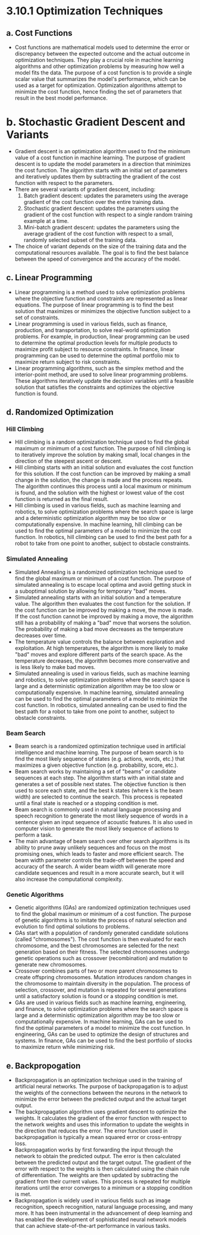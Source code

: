 # 3.10.1 Optimization Techniques 

## a. Cost Functions 
- Cost functions are mathematical models used to determine the error or discrepancy between the expected outcome and the actual outcome in optimization techniques. They play a crucial role in machine learning algorithms and other optimization problems by measuring how well a model fits the data. The purpose of a cost function is to provide a single scalar value that summarizes the model's performance, which can be used as a target for optimization. Optimization algorithms attempt to minimize the cost function, hence finding the set of parameters that result in the best model performance.

# b. Stochastic Gradient Descent and Variants 
- Gradient descent is an optimization algorithm used to find the minimum value of a cost function in machine learning. The purpose of gradient descent is to update the model parameters in a direction that minimizes the cost function. The algorithm starts with an initial set of parameters and iteratively updates them by subtracting the gradient of the cost function with respect to the parameters.
- There are several variants of gradient descent, including:
    1. Batch gradient descent: updates the parameters using the average gradient of the cost function over the entire training data.
    2. Stochastic gradient descent: updates the parameters using the gradient of the cost function with respect to a single random training example at a time.
    3. Mini-batch gradient descent: updates the parameters using the average gradient of the cost function with respect to a small, randomly selected subset of the training data.
- The choice of variant depends on the size of the training data and the computational resources available. The goal is to find the best balance between the speed of convergence and the accuracy of the model.

## c. Linear Programming 
- Linear programming is a method used to solve optimization problems where the objective function and constraints are represented as linear equations. The purpose of linear programming is to find the best solution that maximizes or minimizes the objective function subject to a set of constraints.
- Linear programming is used in various fields, such as finance, production, and transportation, to solve real-world optimization problems. For example, in production, linear programming can be used to determine the optimal production levels for multiple products to maximize profit subject to resource constraints. In finance, linear programming can be used to determine the optimal portfolio mix to maximize return subject to risk constraints.
- Linear programming algorithms, such as the simplex method and the interior-point method, are used to solve linear programming problems. These algorithms iteratively update the decision variables until a feasible solution that satisfies the constraints and optimizes the objective function is found.

## d. Randomized Optimization 
### Hill Climbing
- Hill climbing is a random optimization technique used to find the global maximum or minimum of a cost function. The purpose of hill climbing is to iteratively improve the solution by making small, local changes in the direction of the steepest ascent or descent.
- Hill climbing starts with an initial solution and evaluates the cost function for this solution. If the cost function can be improved by making a small change in the solution, the change is made and the process repeats. The algorithm continues this process until a local maximum or minimum is found, and the solution with the highest or lowest value of the cost function is returned as the final result.
- Hill climbing is used in various fields, such as machine learning and robotics, to solve optimization problems where the search space is large and a deterministic optimization algorithm may be too slow or computationally expensive. In machine learning, hill climbing can be used to find the optimal parameters of a model to minimize the cost function. In robotics, hill climbing can be used to find the best path for a robot to take from one point to another, subject to obstacle constraints.

### Simulated Annealing 
- Simulated Annealing is a randomized optimization technique used to find the global maximum or minimum of a cost function. The purpose of simulated annealing is to escape local optima and avoid getting stuck in a suboptimal solution by allowing for temporary "bad" moves.
- Simulated annealing starts with an initial solution and a temperature value. The algorithm then evaluates the cost function for the solution. If the cost function can be improved by making a move, the move is made. If the cost function cannot be improved by making a move, the algorithm still has a probability of making a "bad" move that worsens the solution. The probability of making a bad move decreases as the temperature decreases over time.
- The temperature value controls the balance between exploration and exploitation. At high temperatures, the algorithm is more likely to make "bad" moves and explore different parts of the search space. As the temperature decreases, the algorithm becomes more conservative and is less likely to make bad moves.
- Simulated annealing is used in various fields, such as machine learning and robotics, to solve optimization problems where the search space is large and a deterministic optimization algorithm may be too slow or computationally expensive. In machine learning, simulated annealing can be used to find the optimal parameters of a model to minimize the cost function. In robotics, simulated annealing can be used to find the best path for a robot to take from one point to another, subject to obstacle constraints.

### Beam Search 
- Beam search is a randomized optimization technique used in artificial intelligence and machine learning. The purpose of beam search is to find the most likely sequence of states (e.g. actions, words, etc.) that maximizes a given objective function (e.g. probability, score, etc.).
- Beam search works by maintaining a set of "beams" or candidate sequences at each step. The algorithm starts with an initial state and generates a set of possible next states. The objective function is then used to score each state, and the best k states (where k is the beam width) are selected to continue the search. This process is repeated until a final state is reached or a stopping condition is met.
- Beam search is commonly used in natural language processing and speech recognition to generate the most likely sequence of words in a sentence given an input sequence of acoustic features. It is also used in computer vision to generate the most likely sequence of actions to perform a task.
- The main advantage of beam search over other search algorithms is its ability to prune away unlikely sequences and focus on the most promising ones, which leads to faster and more efficient search. The beam width parameter controls the trade-off between the speed and accuracy of the search. A wider beam width will generate more candidate sequences and result in a more accurate search, but it will also increase the computational complexity.

### Genetic Algorithms
- Genetic algorithms (GAs) are randomized optimization techniques used to find the global maximum or minimum of a cost function. The purpose of genetic algorithms is to imitate the process of natural selection and evolution to find optimal solutions to problems.
- GAs start with a population of randomly generated candidate solutions (called "chromosomes"). The cost function is then evaluated for each chromosome, and the best chromosomes are selected for the next generation based on their fitness. The selected chromosomes undergo genetic operations such as crossover (recombination) and mutation to generate new chromosomes.
- Crossover combines parts of two or more parent chromosomes to create offspring chromosomes. Mutation introduces random changes in the chromosome to maintain diversity in the population. The process of selection, crossover, and mutation is repeated for several generations until a satisfactory solution is found or a stopping condition is met.
- GAs are used in various fields such as machine learning, engineering, and finance, to solve optimization problems where the search space is large and a deterministic optimization algorithm may be too slow or computationally expensive. In machine learning, GAs can be used to find the optimal parameters of a model to minimize the cost function. In engineering, GAs can be used to optimize the design of structures and systems. In finance, GAs can be used to find the best portfolio of stocks to maximize return while minimizing risk.

## e. Backpropogation
- Backpropagation is an optimization technique used in the training of artificial neural networks. The purpose of backpropagation is to adjust the weights of the connections between the neurons in the network to minimize the error between the predicted output and the actual target output.
- The backpropagation algorithm uses gradient descent to optimize the weights. It calculates the gradient of the error function with respect to the network weights and uses this information to update the weights in the direction that reduces the error. The error function used in backpropagation is typically a mean squared error or cross-entropy loss.
- Backpropagation works by first forwarding the input through the network to obtain the predicted output. The error is then calculated between the predicted output and the target output. The gradient of the error with respect to the weights is then calculated using the chain rule of differentiation. The weights are then updated by subtracting the gradient from their current values. This process is repeated for multiple iterations until the error converges to a minimum or a stopping condition is met.
- Backpropagation is widely used in various fields such as image recognition, speech recognition, natural language processing, and many more. It has been instrumental in the advancement of deep learning and has enabled the development of sophisticated neural network models that can achieve state-of-the-art performance in various tasks.